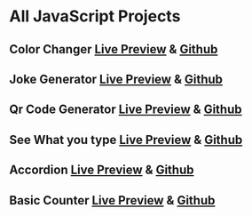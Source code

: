 # All JavaScript Projects

## Color Changer [Live Preview](https://color-changer-js-proj.netlify.app/) & [Github](https://github.com/Ritammishra/Color_Changer_Javascript_Project)

## Joke Generator [Live Preview](https://color-changer-js-proj.netlify.app/) & [Github](https://dad-jokes-js-proj.netlify.app/)

## Qr Code Generator [Live Preview](https://dad-jokes-js-proj.netlify.app/) & [Github](https://github.com/Ritammishra/QRCode-Generator)

## See What you type [Live Preview](https://see-what-you-type-proj.netlify.app/) & [Github](https://github.com/Ritammishra/See-what-you-type)

## Accordion [Live Preview](https://accordion-javascript-project.netlify.app/) & [Github](https://github.com/Ritammishra/Accordion)

## Basic Counter [Live Preview](https://basic-counter-js-proj.netlify.app/) & [Github](https://github.com/Ritammishra/Basic_counter_Javascript_project)